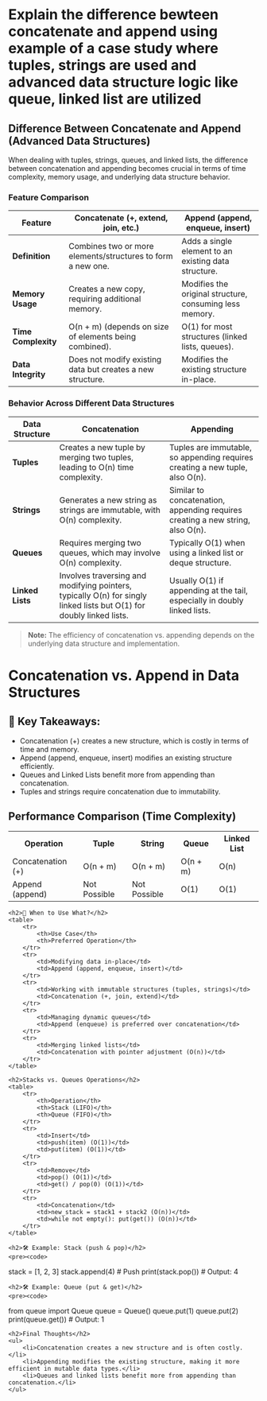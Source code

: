 <h1>Explain the difference bewteen concatenate and append using example of a  case study where tuples, strings are used and advanced data structure logic like queue, linked list are utilized</h1>

## Difference Between Concatenate and Append (Advanced Data Structures)

When dealing with tuples, strings, queues, and linked lists, the difference between concatenation and appending becomes crucial in terms of time complexity, memory usage, and underlying data structure behavior.

### Feature Comparison

| Feature         | Concatenate (+, extend, join, etc.) | Append (append, enqueue, insert) |
|---------------|---------------------------------|--------------------------------|
| **Definition** | Combines two or more elements/structures to form a new one. | Adds a single element to an existing data structure. |
| **Memory Usage** | Creates a new copy, requiring additional memory. | Modifies the original structure, consuming less memory. |
| **Time Complexity** | O(n + m) (depends on size of elements being combined). | O(1) for most structures (linked lists, queues). |
| **Data Integrity** | Does not modify existing data but creates a new structure. | Modifies the existing structure in-place. |

### Behavior Across Different Data Structures

| Data Structure  | Concatenation | Appending |
|----------------|--------------|-----------|
| **Tuples** | Creates a new tuple by merging two tuples, leading to O(n) time complexity. | Tuples are immutable, so appending requires creating a new tuple, also O(n). |
| **Strings** | Generates a new string as strings are immutable, with O(n) complexity. | Similar to concatenation, appending requires creating a new string, also O(n). |
| **Queues** | Requires merging two queues, which may involve O(n) complexity. | Typically O(1) when using a linked list or deque structure. |
| **Linked Lists** | Involves traversing and modifying pointers, typically O(n) for singly linked lists but O(1) for doubly linked lists. | Usually O(1) if appending at the tail, especially in doubly linked lists. |

> **Note:** The efficiency of concatenation vs. appending depends on the underlying data structure and implementation.

<h1>Concatenation vs. Append in Data Structures</h1>
    
<h2>🔹 Key Takeaways:</h2>
<ul>
    <li>Concatenation (+) creates a new structure, which is costly in terms of time and memory.</li>
    <li>Append (append, enqueue, insert) modifies an existing structure efficiently.</li>
    <li>Queues and Linked Lists benefit more from appending than concatenation.</li>
    <li>Tuples and strings require concatenation due to immutability.</li>
</ul>
    
<h2>Performance Comparison (Time Complexity)</h2>
    <table>
        <tr>
            <th>Operation</th>
            <th>Tuple</th>
            <th>String</th>
            <th>Queue</th>
            <th>Linked List</th>
        </tr>
        <tr>
            <td>Concatenation (+)</td>
            <td>O(n + m)</td>
            <td>O(n + m)</td>
            <td>O(n + m)</td>
            <td>O(n)</td>
        </tr>
        <tr>
            <td>Append (append)</td>
            <td>Not Possible</td>
            <td>Not Possible</td>
            <td>O(1)</td>
            <td>O(1)</td>
        </tr>
    </table>
    
    <h2>📌 When to Use What?</h2>
    <table>
        <tr>
            <th>Use Case</th>
            <th>Preferred Operation</th>
        </tr>
        <tr>
            <td>Modifying data in-place</td>
            <td>Append (append, enqueue, insert)</td>
        </tr>
        <tr>
            <td>Working with immutable structures (tuples, strings)</td>
            <td>Concatenation (+, join, extend)</td>
        </tr>
        <tr>
            <td>Managing dynamic queues</td>
            <td>Append (enqueue) is preferred over concatenation</td>
        </tr>
        <tr>
            <td>Merging linked lists</td>
            <td>Concatenation with pointer adjustment (O(n))</td>
        </tr>
    </table>
    
    <h2>Stacks vs. Queues Operations</h2>
    <table>
        <tr>
            <th>Operation</th>
            <th>Stack (LIFO)</th>
            <th>Queue (FIFO)</th>
        </tr>
        <tr>
            <td>Insert</td>
            <td>push(item) (O(1))</td>
            <td>put(item) (O(1))</td>
        </tr>
        <tr>
            <td>Remove</td>
            <td>pop() (O(1))</td>
            <td>get() / pop(0) (O(1))</td>
        </tr>
        <tr>
            <td>Concatenation</td>
            <td>new_stack = stack1 + stack2 (O(n))</td>
            <td>while not empty(): put(get()) (O(n))</td>
        </tr>
    </table>
    
    <h2>🛠 Example: Stack (push & pop)</h2>
    <pre><code>
stack = [1, 2, 3]
stack.append(4)  # Push
print(stack.pop())  # Output: 4
    </code></pre>
    
    <h2>🛠 Example: Queue (put & get)</h2>
    <pre><code>
from queue import Queue
queue = Queue()
queue.put(1)
queue.put(2)
print(queue.get())  # Output: 1
    </code></pre>
    
    <h2>Final Thoughts</h2>
    <ul>
        <li>Concatenation creates a new structure and is often costly.</li>
        <li>Appending modifies the existing structure, making it more efficient in mutable data types.</li>
        <li>Queues and linked lists benefit more from appending than concatenation.</li>
    </ul>


